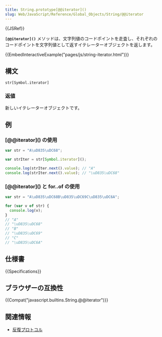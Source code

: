 ```yaml
---
title: String.prototype[@@iterator]()
slug: Web/JavaScript/Reference/Global_Objects/String/@@iterator
---
```


{{JSRef}}

**`[@@iterator]()`** メソッドは、文字列値のコードポイントを走査し、それぞれのコードポイントを文字列値として返すイテレーターオブジェクトを返します。

{{EmbedInteractiveExample("pages/js/string-iterator.html")}}

## 構文

```
str[Symbol.iterator]
```

### 返値

新しいイテレーターオブジェクトです。

## 例

### \[@@iterator]\() の使用

```js
var str = "A\uD835\uDC68";

var strIter = str[Symbol.iterator]();

console.log(strIter.next().value); // "A"
console.log(strIter.next().value); // "\uD835\uDC68"
```

### \[@@iterator]\() と for..of の使用

```js
var str = "A\uD835\uDC68B\uD835\uDC69C\uD835\uDC6A";

for (var v of str) {
  console.log(v);
}
// "A"
// "\uD835\uDC68"
// "B"
// "\uD835\uDC69"
// "C"
// "\uD835\uDC6A"
```

## 仕様書

{{Specifications}}

## ブラウザーの互換性

{{Compat("javascript.builtins.String.@@iterator")}}

## 関連情報

- [反復プロトコル](/ja/docs/Web/JavaScript/Reference/Iteration_protocols)
